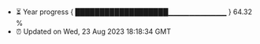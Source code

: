 - ⏳ Year progress { ███████████████████▁▁▁▁▁▁▁▁▁▁▁ } 64.32 %
- ⏰ Updated on Wed, 23 Aug 2023 18:18:34 GMT

